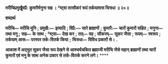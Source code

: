 **मरीचिप्रमुखैॢवप्रै: कुमारैर्मनुना सह ।** **²ष्ट्वा तत्सौकरं रूपं तर्कयामास चित्रधा ॥ २०॥** 

**शब्दार्थ** 

**मरीचि—** **मरीचि मुनि** **; प्रमुखै:—** **इत्यादि** **; विप्रै:—** **सारे ब्राह्मणों** **; कुमारै:—** **चारों कुमारों सहित** **; मनुना—** **तथा मनु** **; सह—** **के** **साथ** **; ²ष्ट्वा—** **देख कर** **; तत्—** **वह** **; सौकरम्—** **सूकर जैसा** **; रूपम्—** **स्वरूप** **; तर्कयाम् आस—** **परस्पर तर्क-वितर्क किया** **;** **चित्रधा—** **विविध प्रकारों से।** **.** 

**आकाश में अद्भुत सूकर जैसा रूप देखने से आश्चर्यचकित ब्रह्माजी मरीचि जैसे महान्** **ब्राह्मणों तथा चारों कुमारों एवं मनु के साथ अनेक प्रकार से तर्क-वितर्क करने लगे।** **** 